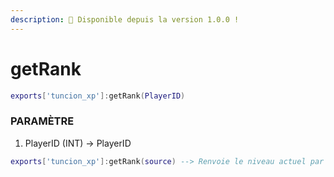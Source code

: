 ```yaml
---
description: 🔧 Disponible depuis la version 1.0.0 !
---
```


# getRank

```lua title="Syntaxe d'exportation"
exports['tuncion_xp']:getRank(PlayerID)
```

### PARAMÈTRE

1. PlayerID <span className="color-blue">(INT)</span> <span className="color-orange">-> PlayerID</span>

```lua
exports['tuncion_xp']:getRank(source) --> Renvoie le niveau actuel par exemple 5
```